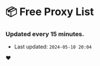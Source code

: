 # :package: Free Proxy List
### Updated every 15 minutes.

- Last updated: `2024-05-10 20:04`

:heart:

